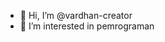 - 👋 Hi, I’m @vardhan-creator
- 👀 I’m interested in pemrograman

<!---
vardhan-creator/vardhan-creator is a ✨ special ✨ repository because its `README.md` (this file) appears on your GitHub profile.
You can click the Preview link to take a look at your changes.
--->
